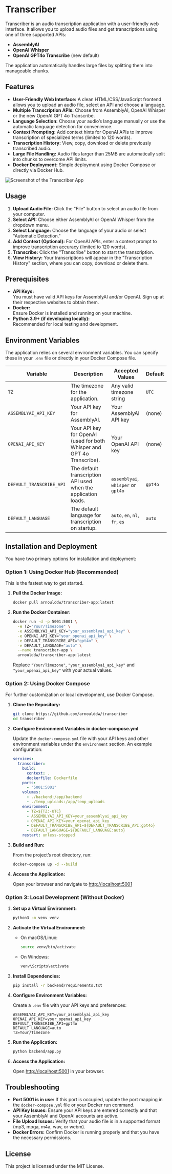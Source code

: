 <!-- README.md -->

# Transcriber

Transcriber is an audio transcription application with a user-friendly web interface. It allows you to upload audio files and get transcriptions using one of three supported APIs:

- **AssemblyAI**  
- **OpenAI Whisper**  
- **OpenAI GPT4o Transcribe** (new default)

The application automatically handles large files by splitting them into manageable chunks.

## Features

- **User-Friendly Web Interface:** A clean HTML/CSS/JavaScript frontend allows you to upload an audio file, select an API and choose a language.
- **Multiple Transcription APIs:** Choose from AssemblyAI, OpenAI Whisper or the new OpenAI GPT 4o Transcribe.
- **Language Selection:** Choose your audio’s language manually or use the automatic language detection for convenience.
- **Context Prompting:** Add context hints for OpenAI APIs to improve transcription of specialized terms (limited to 120 words).
- **Transcription History:** View, copy, download or delete previously transcribed audio.
- **Large File Handling:** Audio files larger than 25MB are automatically split into chunks to overcome API limits.
- **Docker Deployment:** Simple deployment using Docker Compose or directly via Docker Hub.

![Screenshot of the Transcriber App](Transcriber-screenshots-2025.png)

## Usage

1. **Upload Audio File:** Click the "File" button to select an audio file from your computer.
2. **Select API:** Choose either AssemblyAI or OpenAI Whisper from the dropdown menu.
3. **Select Language:** Choose the language of your audio or select "Automatic Detection."
4. **Add Context (Optional):** For OpenAI APIs, enter a context prompt to improve transcription accuracy (limited to 120 words).
5. **Transcribe:** Click the "Transcribe" button to start the transcription.
6. **View History:** Your transcriptions will appear in the "Transcription History" section, where you can copy, download or delete them.

## Prerequisites

- **API Keys:**  
  You must have valid API keys for AssemblyAI and/or OpenAI. Sign up at their respective websites to obtain them.
- **Docker:**  
  Ensure Docker is installed and running on your machine.
- **Python 3.9+ (if developing locally):**  
  Recommended for local testing and development.

## Environment Variables

The application relies on several environment variables. You can specify these in your `.env` file or directly in your Docker Compose file.

| Variable                 | Description                                                                                           | Accepted Values                         | Default   |
| ------------------------ | ----------------------------------------------------------------------------------------------------- | --------------------------------------- | --------- |
| `TZ`                     | The timezone for the application.                                                                   | Any valid timezone string               | `UTC`     |
| `ASSEMBLYAI_API_KEY`     | Your API key for AssemblyAI.                                                                          | Your AssemblyAI API key                 | (none)    |
| `OPENAI_API_KEY`         | Your API key for OpenAI (used for both Whisper and GPT 4o Transcribe).                                | Your OpenAI API key                     | (none)    |
| `DEFAULT_TRANSCRIBE_API` | The default transcription API used when the application loads. | `assemblyai`, `whisper` or `gpt4o`        | `gpt4o`   |
| `DEFAULT_LANGUAGE`       | The default language for transcription on startup.                                                  | `auto`, `en`, `nl`, `fr`, `es`            | `auto`    |

## Installation and Deployment

You have two primary options for installation and deployment:

### Option 1: Using Docker Hub (Recommended)

This is the fastest way to get started.

1. **Pull the Docker Image:**

   ```bash
   docker pull arnoulddw/transcriber-app:latest
   ```

2. **Run the Docker Container:**

   ```bash
   docker run -d -p 5001:5001 \
     -e TZ="Your/Timezone" \
     -e ASSEMBLYAI_API_KEY="your_assemblyai_api_key" \
     -e OPENAI_API_KEY="your_openai_api_key" \
     -e DEFAULT_TRANSCRIBE_API="gpt4o" \
     -e DEFAULT_LANGUAGE="auto" \
     --name transcriber-app \
     arnoulddw/transcriber-app:latest
   ```

   Replace `"Your/Timezone"`, `"your_assemblyai_api_key"` and `"your_openai_api_key"` with your actual values.

### Option 2: Using Docker Compose

For further customization or local development, use Docker Compose.

1. **Clone the Repository:**

   ```bash
   git clone https://github.com/arnoulddw/transcriber
   cd transcriber
   ```

2. **Configure Environment Variables in docker-compose.yml**

   Update the `docker-compose.yml` file with your API keys and other environment variables under the `environment` section. An example configuration:

   ```yaml
   services:
     transcriber:
       build:
         context: .
         dockerfile: Dockerfile
       ports:
         - "5001:5001"
       volumes:
         - ./backend:/app/backend
         - ./temp_uploads:/app/temp_uploads
       environment:
         - TZ=${TZ:-UTC}
         - ASSEMBLYAI_API_KEY=your_assemblyai_api_key
         - OPENAI_API_KEY=your_openai_api_key
         - DEFAULT_TRANSCRIBE_API=${DEFAULT_TRANSCRIBE_API:gpt4o}
         - DEFAULT_LANGUAGE=${DEFAULT_LANGUAGE:auto}
       restart: unless-stopped
   ```

3. **Build and Run:**

   From the project’s root directory, run:

   ```bash
   docker-compose up -d --build
   ```

4. **Access the Application:**

   Open your browser and navigate to [http://localhost:5001](http://localhost:5001)

### Option 3: Local Development (Without Docker)

1. **Set up a Virtual Environment:**

   ```bash
   python3 -m venv venv
   ```

2. **Activate the Virtual Environment:**

   - On macOS/Linux:
     ```bash
     source venv/bin/activate
     ```
   - On Windows:
     ```bash
     venv\Scripts\activate
     ```

3. **Install Dependencies:**

   ```bash
   pip install -r backend/requirements.txt
   ```

4. **Configure Environment Variables:**

   Create a `.env` file with your API keys and preferences:

   ```env
   ASSEMBLYAI_API_KEY=your_assemblyai_api_key
   OPENAI_API_KEY=your_openai_api_key
   DEFAULT_TRANSCRIBE_API=gpt4o
   DEFAULT_LANGUAGE=auto
   TZ=Your/Timezone
   ```

5. **Run the Application:**

   ```bash
   python backend/app.py
   ```

6. **Access the Application:**

   Open [http://localhost:5001](http://localhost:5001) in your browser.

## Troubleshooting

- **Port 5001 is in use:** If this port is occupied, update the port mapping in the `docker-compose.yml` file or your Docker run command.
- **API Key Issues:** Ensure your API keys are entered correctly and that your AssemblyAI and OpenAI accounts are active.
- **File Upload Issues:** Verify that your audio file is in a supported format (mp3, mpga, m4a, wav, or webm).
- **Docker Errors:** Confirm Docker is running properly and that you have the necessary permissions.

## License

This project is licensed under the MIT License.
